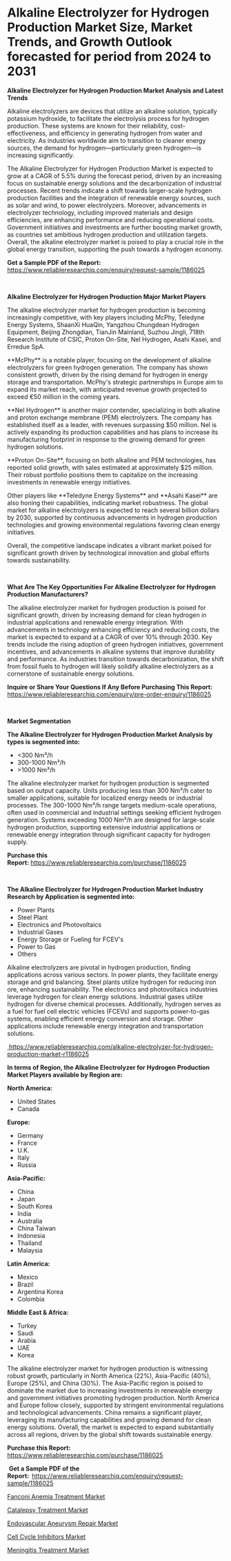 <p><h1>Alkaline Electrolyzer for Hydrogen Production Market Size, Market Trends, and Growth Outlook forecasted for period from 2024 to 2031</h1></p><p><strong>Alkaline Electrolyzer for Hydrogen Production Market Analysis and Latest Trends</strong></p>
<p><p>Alkaline electrolyzers are devices that utilize an alkaline solution, typically potassium hydroxide, to facilitate the electrolysis process for hydrogen production. These systems are known for their reliability, cost-effectiveness, and efficiency in generating hydrogen from water and electricity. As industries worldwide aim to transition to cleaner energy sources, the demand for hydrogen—particularly green hydrogen—is increasing significantly. </p><p>The Alkaline Electrolyzer for Hydrogen Production Market is expected to grow at a CAGR of 5.5% during the forecast period, driven by an increasing focus on sustainable energy solutions and the decarbonization of industrial processes. Recent trends indicate a shift towards larger-scale hydrogen production facilities and the integration of renewable energy sources, such as solar and wind, to power electrolyzers. Moreover, advancements in electrolyzer technology, including improved materials and design efficiencies, are enhancing performance and reducing operational costs. Government initiatives and investments are further boosting market growth, as countries set ambitious hydrogen production and utilization targets. Overall, the alkaline electrolyzer market is poised to play a crucial role in the global energy transition, supporting the push towards a hydrogen economy.</p></p>
<p><strong>Get a Sample PDF of the Report:&nbsp;</strong> <a href="https://www.reliableresearchiq.com/enquiry/request-sample/1186025?utm_campaign=1787&utm_medium=2&utm_source=Github&utm_content=ia&utm_term=22102024&utm_id=alkaline-electrolyzer-for-hydrogen-production">https://www.reliableresearchiq.com/enquiry/request-sample/1186025</a></p>
<p>&nbsp;</p>
<p><strong>Alkaline Electrolyzer for Hydrogen Production Major Market Players</strong></p>
<p><p>The alkaline electrolyzer market for hydrogen production is becoming increasingly competitive, with key players including McPhy, Teledyne Energy Systems, ShaanXi HuaQin, Yangzhou Chungdean Hydrogen Equipment, Beijing Zhongdian, TianJin Mainland, Suzhou Jingli, 718th Research Institute of CSIC, Proton On-Site, Nel Hydrogen, Asahi Kasei, and Erredue SpA.</p><p>**McPhy** is a notable player, focusing on the development of alkaline electrolyzers for green hydrogen generation. The company has shown consistent growth, driven by the rising demand for hydrogen in energy storage and transportation. McPhy's strategic partnerships in Europe aim to expand its market reach, with anticipated revenue growth projected to exceed €50 million in the coming years.</p><p>**Nel Hydrogen** is another major contender, specializing in both alkaline and proton exchange membrane (PEM) electrolyzers. The company has established itself as a leader, with revenues surpassing $50 million. Nel is actively expanding its production capabilities and has plans to increase its manufacturing footprint in response to the growing demand for green hydrogen solutions.</p><p>**Proton On-Site**, focusing on both alkaline and PEM technologies, has reported solid growth, with sales estimated at approximately $25 million. Their robust portfolio positions them to capitalize on the increasing investments in renewable energy initiatives.</p><p>Other players like **Teledyne Energy Systems** and **Asahi Kasei** are also honing their capabilities, indicating market robustness. The global market for alkaline electrolyzers is expected to reach several billion dollars by 2030, supported by continuous advancements in hydrogen production technologies and growing environmental regulations favoring clean energy initiatives. </p><p>Overall, the competitive landscape indicates a vibrant market poised for significant growth driven by technological innovation and global efforts towards sustainability.</p></p>
<p>&nbsp;</p>
<p><strong>What Are The Key Opportunities For Alkaline Electrolyzer for Hydrogen Production Manufacturers?</strong></p>
<p><p>The alkaline electrolyzer market for hydrogen production is poised for significant growth, driven by increasing demand for clean hydrogen in industrial applications and renewable energy integration. With advancements in technology enhancing efficiency and reducing costs, the market is expected to expand at a CAGR of over 10% through 2030. Key trends include the rising adoption of green hydrogen initiatives, government incentives, and advancements in alkaline systems that improve durability and performance. As industries transition towards decarbonization, the shift from fossil fuels to hydrogen will likely solidify alkaline electrolyzers as a cornerstone of sustainable energy solutions.</p></p>
<p><strong>Inquire or Share Your Questions If Any Before Purchasing This Report:</strong> <a href="https://www.reliableresearchiq.com/enquiry/pre-order-enquiry/1186025?utm_campaign=1787&utm_medium=2&utm_source=Github&utm_content=ia&utm_term=22102024&utm_id=alkaline-electrolyzer-for-hydrogen-production">https://www.reliableresearchiq.com/enquiry/pre-order-enquiry/1186025</a></p>
<p>&nbsp;</p>
<p><strong>Market Segmentation</strong></p>
<p><strong>The Alkaline Electrolyzer for Hydrogen Production Market Analysis by types is segmented into:</strong></p>
<p><ul><li><300 Nm³/h</li><li>300-1000 Nm³/h</li><li>>1000 Nm³/h</li></ul></p>
<p><p>The alkaline electrolyzer market for hydrogen production is segmented based on output capacity. Units producing less than 300 Nm³/h cater to smaller applications, suitable for localized energy needs or industrial processes. The 300-1000 Nm³/h range targets medium-scale operations, often used in commercial and industrial settings seeking efficient hydrogen generation. Systems exceeding 1000 Nm³/h are designed for large-scale hydrogen production, supporting extensive industrial applications or renewable energy integration through significant capacity for hydrogen supply.</p></p>
<p><strong>Purchase this Report:&nbsp;</strong><a href="https://www.reliableresearchiq.com/purchase/1186025?utm_campaign=1787&utm_medium=2&utm_source=Github&utm_content=ia&utm_term=22102024&utm_id=alkaline-electrolyzer-for-hydrogen-production">https://www.reliableresearchiq.com/purchase/1186025</a></p>
<p>&nbsp;</p>
<p><strong>The Alkaline Electrolyzer for Hydrogen Production Market Industry Research by Application is segmented into:</strong></p>
<p><ul><li>Power Plants</li><li>Steel Plant</li><li>Electronics and Photovoltaics</li><li>Industrial Gases</li><li>Energy Storage or Fueling for FCEV's</li><li>Power to Gas</li><li>Others</li></ul></p>
<p><p>Alkaline electrolyzers are pivotal in hydrogen production, finding applications across various sectors. In power plants, they facilitate energy storage and grid balancing. Steel plants utilize hydrogen for reducing iron ore, enhancing sustainability. The electronics and photovoltaics industries leverage hydrogen for clean energy solutions. Industrial gases utilize hydrogen for diverse chemical processes. Additionally, hydrogen serves as a fuel for fuel cell electric vehicles (FCEVs) and supports power-to-gas systems, enabling efficient energy conversion and storage. Other applications include renewable energy integration and transportation solutions.</p></p>
<p><a href="https://www.reliableresearchiq.com/alkaline-electrolyzer-for-hydrogen-production-market-r1186025?utm_campaign=1787&utm_medium=2&utm_source=Github&utm_content=ia&utm_term=22102024&utm_id=alkaline-electrolyzer-for-hydrogen-production">&nbsp;https://www.reliableresearchiq.com/alkaline-electrolyzer-for-hydrogen-production-market-r1186025</a></p>
<p><strong>In terms of Region, the Alkaline Electrolyzer for Hydrogen Production Market Players available by Region are:</strong></p>
<p>
    <p> <strong> North America: </strong>
        <ul>
            <li>United States</li>
            <li>Canada</li>
        </ul>
        </p> 
    <p> <strong> Europe: </strong>
        <ul>
            <li>Germany</li>
            <li>France</li>
            <li>U.K.</li>
            <li>Italy</li>
            <li>Russia</li>
        </ul>
        </p> 
    <p> <strong> Asia-Pacific: </strong>
        <ul>
            <li>China</li>
            <li>Japan</li>
            <li>South Korea</li>
            <li>India</li>
            <li>Australia</li>
            <li>China Taiwan</li>
            <li>Indonesia</li>
            <li>Thailand</li>
            <li>Malaysia</li>
        </ul>
        </p> 
    <p> <strong> Latin America: </strong>
        <ul>
            <li>Mexico</li>
            <li>Brazil</li>
            <li>Argentina Korea</li>
            <li>Colombia</li>
        </ul>
        </p> 
    <p> <strong> Middle East & Africa: </strong>
        <ul>
            <li>Turkey</li>
            <li>Saudi</li>
            <li>Arabia</li>
            <li>UAE</li>
            <li>Korea</li>
        </ul>
    </p>
    </p>
<p><p>The alkaline electrolyzer market for hydrogen production is witnessing robust growth, particularly in North America (22%), Asia-Pacific (40%), Europe (25%), and China (30%). The Asia-Pacific region is poised to dominate the market due to increasing investments in renewable energy and government initiatives promoting hydrogen production. North America and Europe follow closely, supported by stringent environmental regulations and technological advancements. China remains a significant player, leveraging its manufacturing capabilities and growing demand for clean energy solutions. Overall, the market is expected to expand substantially across all regions, driven by the global shift towards sustainable energy.</p></p>
<p><strong>Purchase this Report: </strong><a href="https://www.reliableresearchiq.com/purchase/1186025?utm_campaign=1787&utm_medium=2&utm_source=Github&utm_content=ia&utm_term=22102024&utm_id=alkaline-electrolyzer-for-hydrogen-production">https://www.reliableresearchiq.com/purchase/1186025</a></p>
<p>&nbsp;<strong>Get a Sample PDF of the Report:&nbsp;&nbsp;</strong><a href="https://www.reliableresearchiq.com/enquiry/request-sample/1186025?utm_campaign=1787&utm_medium=2&utm_source=Github&utm_content=ia&utm_term=22102024&utm_id=alkaline-electrolyzer-for-hydrogen-production">https://www.reliableresearchiq.com/enquiry/request-sample/1186025</a></p>
<p><strong></strong></p>
<p><p><a href="https://www.linkedin.com/pulse/strategic-insights-global-fanconi-anemia-treatment-market-trends-ld7ae?utm_campaign=1787&utm_medium=2&utm_source=Github&utm_content=ia&utm_term=22102024&utm_id=alkaline-electrolyzer-for-hydrogen-production">Fanconi Anemia Treatment Market</a></p><p><a href="https://www.linkedin.com/pulse/insights-catalepsy-treatment-market-players-size-geographical-eghue?utm_campaign=1787&utm_medium=2&utm_source=Github&utm_content=ia&utm_term=22102024&utm_id=alkaline-electrolyzer-for-hydrogen-production">Catalepsy Treatment Market</a></p><p><a href="https://www.linkedin.com/pulse/key-drivers-endovascular-aneurysm-repair-market-trends-mhnye?utm_campaign=1787&utm_medium=2&utm_source=Github&utm_content=ia&utm_term=22102024&utm_id=alkaline-electrolyzer-for-hydrogen-production">Endovascular Aneurysm Repair Market</a></p><p><a href="https://www.linkedin.com/pulse/cell-cycle-inhibitors-market-outlook-current-assessment-future-cna4e?utm_campaign=1787&utm_medium=2&utm_source=Github&utm_content=ia&utm_term=22102024&utm_id=alkaline-electrolyzer-for-hydrogen-production">Cell Cycle Inhibitors Market</a></p><p><a href="https://www.linkedin.com/pulse/investing-meningitis-treatment-market-trends-leading-products-b5hze?utm_campaign=1787&utm_medium=2&utm_source=Github&utm_content=ia&utm_term=22102024&utm_id=alkaline-electrolyzer-for-hydrogen-production">Meningitis Treatment Market</a></p></p>